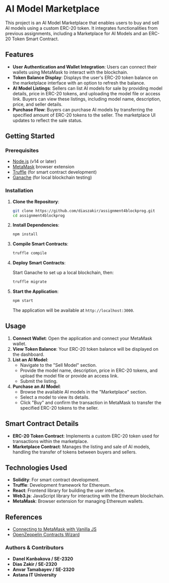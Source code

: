# AI Model Marketplace

This project is an AI Model Marketplace that enables users to buy and sell AI models using a custom ERC-20 token. It integrates functionalities from previous assignments, including a Marketplace for AI Models and an ERC-20 Token Smart Contract.

## Features

- **User Authentication and Wallet Integration**: Users can connect their wallets using MetaMask to interact with the blockchain.
- **Token Balance Display**: Displays the user's ERC-20 token balance on the marketplace interface with an option to refresh the balance.
- **AI Model Listings**: Sellers can list AI models for sale by providing model details, price in ERC-20 tokens, and uploading the model file or access link. Buyers can view these listings, including model name, description, price, and seller details.
- **Purchase Flow**: Buyers can purchase AI models by transferring the specified amount of ERC-20 tokens to the seller. The marketplace UI updates to reflect the sale status.

## Getting Started

### Prerequisites

- [Node.js](https://nodejs.org/) (v14 or later)
- [MetaMask](https://metamask.io/) browser extension
- [Truffle](https://www.trufflesuite.com/truffle) (for smart contract development)
- [Ganache](https://www.trufflesuite.com/ganache) (for local blockchain testing)

### Installation

1. **Clone the Repository**:

   ```bash
   git clone https://github.com/diaszakir/assignment4blockprog.git
   cd assignment4blockprog
   ```

2. **Install Dependencies**:

   ```bash
   npm install
   ```

3. **Compile Smart Contracts**:

   ```bash
   truffle compile
   ```

4. **Deploy Smart Contracts**:

   Start Ganache to set up a local blockchain, then:

   ```bash
   truffle migrate
   ```

5. **Start the Application**:

   ```bash
   npm start
   ```

   The application will be available at `http://localhost:3000`.

## Usage

1. **Connect Wallet**: Open the application and connect your MetaMask wallet.
2. **View Token Balance**: Your ERC-20 token balance will be displayed on the dashboard.
3. **List an AI Model**:
   - Navigate to the "Sell Model" section.
   - Provide the model name, description, price in ERC-20 tokens, and upload the model file or provide an access link.
   - Submit the listing.
4. **Purchase an AI Model**:
   - Browse the available AI models in the "Marketplace" section.
   - Select a model to view its details.
   - Click "Buy" and confirm the transaction in MetaMask to transfer the specified ERC-20 tokens to the seller.

## Smart Contract Details

- **ERC-20 Token Contract**: Implements a custom ERC-20 token used for transactions within the marketplace.
- **Marketplace Contract**: Manages the listing and sale of AI models, handling the transfer of tokens between buyers and sellers.

## Technologies Used

- **Solidity**: For smart contract development.
- **Truffle**: Development framework for Ethereum.
- **React**: Frontend library for building the user interface.
- **Web3.js**: JavaScript library for interacting with the Ethereum blockchain.
- **MetaMask**: Browser extension for managing Ethereum wallets.

## References

- [Connecting to MetaMask with Vanilla JS](https://docs.web3js.org/guides/dapps/metamask-vanilla/)
- [OpenZeppelin Contracts Wizard](https://wizard.openzeppelin.com/)

### **Authors & Contributors**
- **Danel Kanbakova / SE-2320**
- **Dias Zakir / SE-2320**
- **Anvar Tamabayev / SE-2320**
- **Astana IT University**


